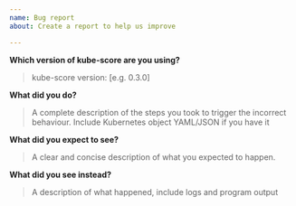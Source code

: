 ```yaml
---
name: Bug report
about: Create a report to help us improve

---
```


**Which version of kube-score are you using?**

> kube-score version: [e.g. 0.3.0]

**What did you do?**

> A complete description of the steps you took to trigger the incorrect behaviour.
> Include Kubernetes object YAML/JSON if you have it

**What did you expect to see?**

> A clear and concise description of what you expected to happen.

**What did you see instead?**

> A description of what happened, include logs and program output
